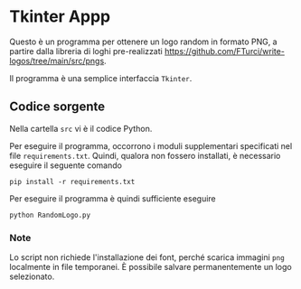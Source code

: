 # Tkinter Appp

Questo è un programma per ottenere un logo random in formato PNG, a partire dalla libreria di loghi pre-realizzati https://github.com/FTurci/write-logos/tree/main/src/pngs.


Il programma è una semplice interfaccia `Tkinter`.


## Codice sorgente

Nella cartella `src` vi è il codice Python.

Per eseguire il programma, occorrono i moduli supplementari specificati nel file `requirements.txt`. Quindi, qualora non fossero installati, è necessario eseguire il seguente comando

```
pip install -r requirements.txt
```

Per eseguire il programma è quindi sufficiente eseguire

```
python RandomLogo.py         
```

### Note

Lo script non richiede l'installazione dei font, perché scarica immagini `png` localmente in file temporanei. È possibile salvare permanentemente un logo selezionato.
